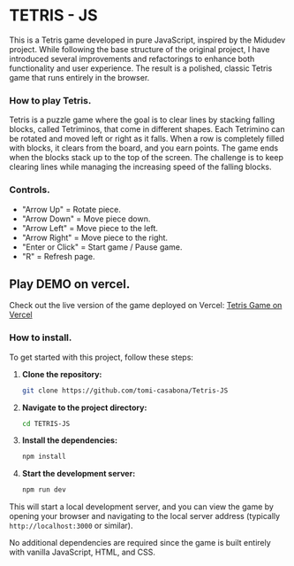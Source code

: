 # TETRIS - JS

This is a Tetris game developed in pure JavaScript, inspired by the Midudev project. While following the base structure of the original project, I have introduced several improvements and refactorings to enhance both functionality and user experience. The result is a polished, classic Tetris game that runs entirely in the browser.

### How to play Tetris.

Tetris is a puzzle game where the goal is to clear lines by stacking falling blocks, called Tetriminos, that come in different shapes. Each Tetrimino can be rotated and moved left or right as it falls. When a row is completely filled with blocks, it clears from the board, and you earn points. The game ends when the blocks stack up to the top of the screen. The challenge is to keep clearing lines while managing the increasing speed of the falling blocks.

### Controls.

- "Arrow Up" = Rotate piece.
- "Arrow Down" = Move piece down.
- "Arrow Left" = Move piece to the left.
- "Arrow Right" = Move piece to the right.
- "Enter or Click" = Start game / Pause game.
- "R" = Refresh page.

## Play DEMO on vercel.

Check out the live version of the game deployed on Vercel:
[Tetris Game on Vercel](https://tetris-js-tomascasabona.vercel.app/)

### How to install.

To get started with this project, follow these steps:

1. **Clone the repository:**
   ```bash
   git clone https://github.com/tomi-casabona/Tetris-JS
   ```
2. **Navigate to the project directory:**
   ```bash
   cd TETRIS-JS
   ```
3. **Install the dependencies:**
   ```bash
   npm install
   ```
4. **Start the development server:**
   ```bash
   npm run dev
   ```

This will start a local development server, and you can view the game by opening your browser and navigating to the local server address (typically `http://localhost:3000` or similar).

No additional dependencies are required since the game is built entirely with vanilla JavaScript, HTML, and CSS.
